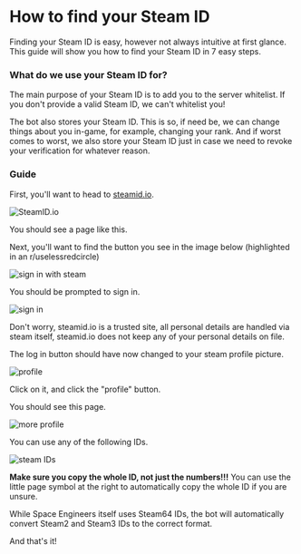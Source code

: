 # How to find your Steam ID
Finding your Steam ID is easy, however not always intuitive at first glance. This guide will show you how to find your Steam ID in 7 easy steps.

### What do we use your Steam ID for?
The main purpose of your Steam ID is to add you to the server whitelist. If you don't provide a valid Steam ID, we can't whitelist you!

The bot also stores your Steam ID. This is so, if need be, we can change things about you in-game, for example, changing your rank. And if worst comes to worst, we also store your Steam ID just in case we need to revoke your verification for whatever reason.

### Guide

First, you'll want to head to [steamid.io](https://steamid.io).

![SteamID.io](https://user-images.githubusercontent.com/52220544/120888363-d9fca180-c5ef-11eb-9abb-f557c7e3e7d9.png)

You should see a page like this.

Next, you'll want to find the button you see in the image below (highlighted in an r/uselessredcircle)

![sign in with steam](https://user-images.githubusercontent.com/52220544/120888397-06182280-c5f0-11eb-9aa6-20063ca1d2d4.png)

You should be prompted to sign in.

![sign in](https://user-images.githubusercontent.com/52220544/120888447-48d9fa80-c5f0-11eb-9b09-14fbea10b4ee.png)

Don't worry, steamid.io is a trusted site, all personal details are handled via steam itself, steamid.io does not keep any of your personal details on file.

The log in button should have now changed to your steam profile picture.

![profile](https://user-images.githubusercontent.com/52220544/120888503-82126a80-c5f0-11eb-8249-2d3d67bb4b91.png)

Click on it, and click the "profile" button.

You should see this page.

![more profile](https://user-images.githubusercontent.com/52220544/120888517-95bdd100-c5f0-11eb-8a4c-f346c9685f79.png)

You can use any of the following IDs.

![steam IDs](https://user-images.githubusercontent.com/52220544/120888581-e7fef200-c5f0-11eb-85aa-4b67bca49978.png)

**Make sure you copy the whole ID, not just the numbers!!!** You can use the little page symbol at the right to automatically copy the whole ID if you are unsure.

While Space Engineers itself uses Steam64 IDs, the bot will automatically convert Steam2 and Steam3 IDs to the correct format.

And that's it!
